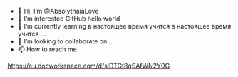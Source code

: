 - 👋 Hi, I’m @AbsolytnaiaLove
- 👀 I’m interested GitHub hello world
- 🌱 I’m currently learning в настоящее время учится в настоящее время учится ...
- 💞️ I’m looking to collaborate on ...
- 📫 How to reach me 

<!---
AbsolytnaiaLove/AbsolytnaiaLove is a ✨ special ✨ repository because its `README.md` (this file) appears on your GitHub profile.
You can click the Preview link Я сейчас учусь ...
- 💞️ Я хочу сотрудничать над ...
- 📫 Как до меня добраться ...

<! ---
AbsolytnaiaLove / AbsolytnaiaLove - это «специальный» репозиторий, потому что его `README.md` (этот файл) выглядит какto take a look at your changes.
--->
https://eu.docworkspace.com/d/sIDTGt8qSAfWN2Y0G
